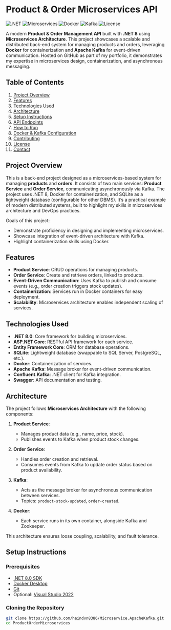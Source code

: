 # Product & Order Microservices API

![.NET](https://img.shields.io/badge/.NET-8.0-blueviolet)
![Microservices](https://img.shields.io/badge/Architecture-Microservices-brightgreen)
![Docker](https://img.shields.io/badge/Docker-Enabled-blue)
![Kafka](https://img.shields.io/badge/Kafka-EventDriven-orange)
![License](https://img.shields.io/badge/License-MIT-yellow)

A modern **Product & Order Management API** built with **.NET 8** using **Microservices Architecture**. This project showcases a scalable and distributed back-end system for managing products and orders, leveraging **Docker** for containerization and **Apache Kafka** for event-driven communication. Hosted on GitHub as part of my portfolio, it demonstrates my expertise in microservices design, containerization, and asynchronous messaging.

## Table of Contents
1. [Project Overview](#project-overview)
2. [Features](#features)
3. [Technologies Used](#technologies-used)
4. [Architecture](#architecture)
5. [Setup Instructions](#setup-instructions)
6. [API Endpoints](#api-endpoints)
7. [How to Run](#how-to-run)
8. [Docker & Kafka Configuration](#docker--kafka-configuration)
9. [Contributing](#contributing)
10. [License](#license)
11. [Contact](#contact)

## Project Overview
This is a back-end project designed as a microservices-based system for managing **products** and **orders**. It consists of two main services: **Product Service** and **Order Service**, communicating asynchronously via Kafka. The project uses .NET 8, Docker for containerization, and SQLite as a lightweight database (configurable for other DBMS). It’s a practical example of modern distributed systems, built to highlight my skills in microservices architecture and DevOps practices.

Goals of this project:
- Demonstrate proficiency in designing and implementing microservices.
- Showcase integration of event-driven architecture with Kafka.
- Highlight containerization skills using Docker.

## Features
- **Product Service**: CRUD operations for managing products.
- **Order Service**: Create and retrieve orders, linked to products.
- **Event-Driven Communication**: Uses Kafka to publish and consume events (e.g., order creation triggers stock updates).
- **Containerization**: Services run in Docker containers for easy deployment.
- **Scalability**: Microservices architecture enables independent scaling of services.

## Technologies Used
- **.NET 8.0**: Core framework for building microservices.
- **ASP.NET Core**: RESTful API framework for each service.
- **Entity Framework Core**: ORM for database operations.
- **SQLite**: Lightweight database (swappable to SQL Server, PostgreSQL, etc.).
- **Docker**: Containerization of services.
- **Apache Kafka**: Message broker for event-driven communication.
- **Confluent.Kafka**: .NET client for Kafka integration.
- **Swagger**: API documentation and testing.

## Architecture
The project follows **Microservices Architecture** with the following components:

1. **Product Service**:
   - Manages product data (e.g., name, price, stock).
   - Publishes events to Kafka when product stock changes.

2. **Order Service**:
   - Handles order creation and retrieval.
   - Consumes events from Kafka to update order status based on product availability.

3. **Kafka**:
   - Acts as the message broker for asynchronous communication between services.
   - Topics: `product-stock-updated`, `order-created`.

4. **Docker**:
   - Each service runs in its own container, alongside Kafka and Zookeeper.

This architecture ensures loose coupling, scalability, and fault tolerance.

## Setup Instructions
### Prerequisites
- [.NET 8.0 SDK](https://dotnet.microsoft.com/download/dotnet/8.0)
- [Docker Desktop](https://www.docker.com/products/docker-desktop)
- [Git](https://git-scm.com/)
- Optional: [Visual Studio 2022](https://visualstudio.microsoft.com/)

### Cloning the Repository
```bash
git clone https://github.com/haindvn8386/Microservice.ApacheKafka.git
cd ProductOrderMicroservices
